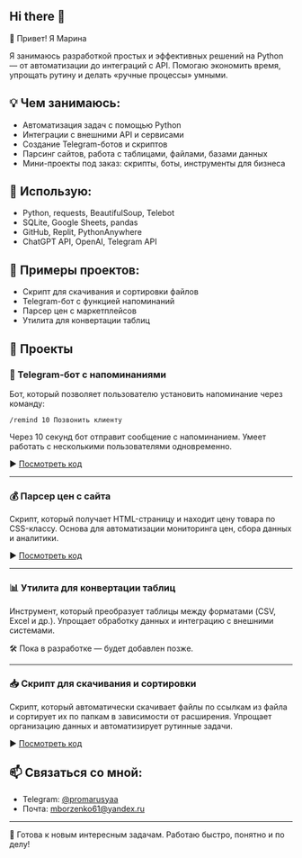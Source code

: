 ## Hi there 👋
👋 Привет! Я Марина

Я занимаюсь разработкой простых и эффективных решений на Python — от автоматизации до интеграций с API. Помогаю экономить время, упрощать рутину и делать «ручные процессы» умными.

## 💡 Чем занимаюсь:
- Автоматизация задач с помощью Python
- Интеграции с внешними API и сервисами
- Создание Telegram-ботов и скриптов
- Парсинг сайтов, работа с таблицами, файлами, базами данных
- Мини-проекты под заказ: скрипты, боты, инструменты для бизнеса

## 🧰 Использую:
- Python, requests, BeautifulSoup, Telebot
- SQLite, Google Sheets, pandas
- GitHub, Replit, PythonAnywhere
- ChatGPT API, OpenAI, Telegram API

## 💼 Примеры проектов:
- Скрипт для скачивания и сортировки файлов
- Telegram-бот с функцией напоминаний
- Парсер цен с маркетплейсов
- Утилита для конвертации таблиц

## 📂 Проекты
### 🔔 Telegram-бот с напоминаниями  
Бот, который позволяет пользователю установить напоминание через команду:

``` 
/remind 10 Позвонить клиенту
``` 

Через 10 секунд бот отправит сообщение с напоминанием. Умеет работать с несколькими пользователями одновременно.

▶️ [Посмотреть код](https://github.com/marina-bots/marina-bots/blob/main/telegram_reminder_bot.py)

---

### 💰 Парсер цен с сайта  
Скрипт, который получает HTML-страницу и находит цену товара по CSS-классу. Основа для автоматизации мониторинга цен, сбора данных и аналитики.

▶️ [Посмотреть код](https://github.com/marina-bots/marina-bots/blob/main/price_parser.py)

---

### 📊 Утилита для конвертации таблиц  
Инструмент, который преобразует таблицы между форматами (CSV, Excel и др.). Упрощает обработку данных и интеграцию с внешними системами.

🛠 Пока в разработке — будет добавлен позже.

---

### 📥 Скрипт для скачивания и сортировки  
Скрипт, который автоматически скачивает файлы по ссылкам из файла и сортирует их по папкам в зависимости от расширения. Упрощает организацию данных и автоматизирует рутинные задачи.

▶️ [Посмотреть код](https://github.com/marina-bots/marina-bots/blob/main/download_sort_script.py)


## 📫 Связаться со мной:
- Telegram: [@promarusyaa](https://t.me/promarusyaa)
- Почта: mborzenko61@yandex.ru

---

🎯 Готова к новым интересным задачам. Работаю быстро, понятно и по делу!


<!--
**marina-bots/marina-bots** is a ✨ _special_ ✨ repository because its `README.md` (this file) appears on your GitHub profile.

Here are some ideas to get you started:

- 🔭 I’m currently working on ...
- 🌱 I’m currently learning ...
- 👯 I’m looking to collaborate on ...
- 🤔 I’m looking for help with ...
- 💬 Ask me about ...
- 📫 How to reach me: ...
- 😄 Pronouns: ...
- ⚡ Fun fact: ...
-->
